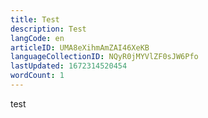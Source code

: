 ```yaml
---
title: Test
description: Test
langCode: en
articleID: UMA8eXihmAmZAI46XeKB
languageCollectionID: NQyR0jMYVlZF0sJW6Pfo
lastUpdated: 1672314520454
wordCount: 1
---
```


test